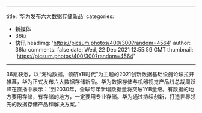 
---
title: '华为发布六大数据存储新品'
categories: 
 - 新媒体
 - 36kr
 - 快讯
headimg: 'https://picsum.photos/400/300?random=4564'
author: 36kr
comments: false
date: Wed, 22 Dec 2021 12:55:59 GMT
thumbnail: 'https://picsum.photos/400/300?random=4564'
---

<div>   
36氪获悉，以“海纳数据，领航YB时代”为主题的2021创新数据基础设施论坛拉开帷幕，华为正式发布六大数据存储新品。华为数据存储与机器视觉产品线总裁周跃峰在直播中表示：“到2030年，全球每年新增数据量将突破1YB量级。有数据的地方要用存储，有存储的地方，一定要用专业存储。华为通过持续创新，打造世界领先的数据存储产品和解决方案。”  
</div>
            